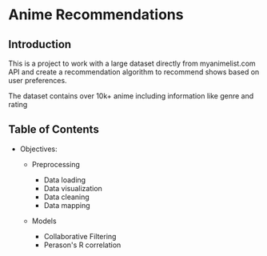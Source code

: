# Anime Recommendations #

## Introduction ##
This is a project to work with a large dataset directly from myanimelist.com API and create a recommendation algorithm to recommend shows based on user preferences.

The dataset contains over 10k+ anime including information like genre and rating

## Table of Contents ##

- Objectives:

    - Preprocessing
        - Data loading
        - Data visualization
        - Data cleaning
        - Data mapping

    - Models
        - Collaborative Filtering
        - Perason's R correlation
